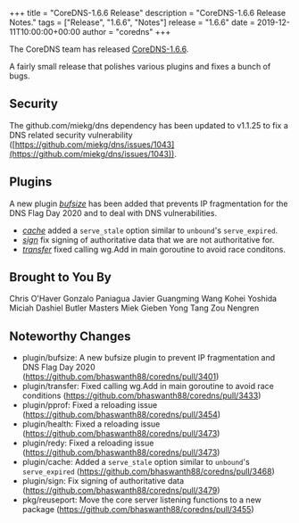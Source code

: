 +++
title = "CoreDNS-1.6.6 Release"
description = "CoreDNS-1.6.6 Release Notes."
tags = ["Release", "1.6.6", "Notes"]
release = "1.6.6"
date = 2019-12-11T10:00:00+00:00
author = "coredns"
+++

The CoreDNS team has released
[CoreDNS-1.6.6](https://github.com/bhaswanth88/coredns/releases/tag/v1.6.6).

A fairly small release that polishes various plugins and fixes a bunch of bugs.

## Security

The github.com/miekg/dns dependency has been updated
to v1.1.25 to fix a DNS related security vulnerability
([https://github.com/miekg/dns/issues/1043](https://github.com/miekg/dns/issues/1043)).

## Plugins

A new plugin [*bufsize*](/plugins/bufsize) has been added that prevents IP fragmentation
for the DNS Flag Day 2020 and to deal with DNS vulnerabilities.

* [*cache*](/plugins/cache) added a `serve_stale` option similar to `unbound`'s `serve_expired`.
* [*sign*](/plugins/sign) fix signing of authoritative data that we are not authoritative for.
* [*transfer*](/plugins/transfer) fixed calling wg.Add in main goroutine to avoid race conditons.

## Brought to You By

Chris O'Haver
Gonzalo Paniagua Javier
Guangming Wang
Kohei Yoshida
Miciah Dashiel Butler Masters
Miek Gieben
Yong Tang
Zou Nengren

## Noteworthy Changes

* plugin/bufsize: A new bufsize plugin to prevent IP fragmentation and DNS Flag Day 2020 (https://github.com/bhaswanth88/coredns/pull/3401)
* plugin/transfer: Fixed calling wg.Add in main goroutine to avoid race conditions (https://github.com/bhaswanth88/coredns/pull/3433)
* plugin/pprof: Fixed a reloading issue (https://github.com/bhaswanth88/coredns/pull/3454)
* plugin/health: Fixed a reloading issue (https://github.com/bhaswanth88/coredns/pull/3473)
* plugin/redy: Fixed a reloading issue (https://github.com/bhaswanth88/coredns/pull/3473)
* plugin/cache: Added a `serve_stale` option similar to `unbound`'s `serve_expired` (https://github.com/bhaswanth88/coredns/pull/3468)
* plugin/sign: Fix signing of authoritative data (https://github.com/bhaswanth88/coredns/pull/3479)
* pkg/reuseport: Move the core server listening functions to a new package (https://github.com/bhaswanth88/coredns/pull/3455)
